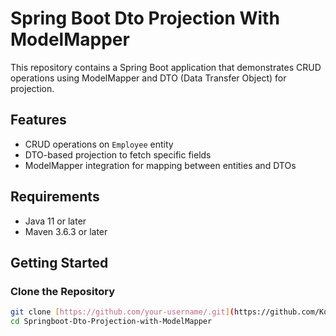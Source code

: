 # Spring Boot Dto Projection With ModelMapper

This repository contains a Spring Boot application that demonstrates CRUD operations using ModelMapper and DTO (Data Transfer Object) for projection.

## Features

- CRUD operations on `Employee` entity
- DTO-based projection to fetch specific fields
- ModelMapper integration for mapping between entities and DTOs

## Requirements

- Java 11 or later
- Maven 3.6.3 or later

## Getting Started

### Clone the Repository

```bash
git clone [https://github.com/your-username/.git](https://github.com/KoushalKumar22/Springboot-Dto-Projection-with-ModelMapper.git)
cd Springboot-Dto-Projection-with-ModelMapper


